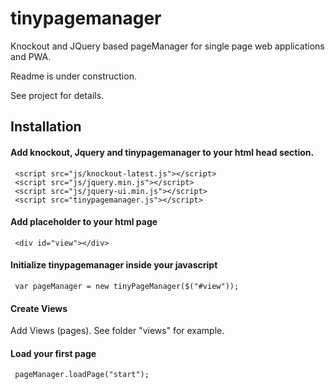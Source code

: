 # tinypagemanager
Knockout and JQuery based pageManager for single page web applications and PWA.


Readme is under construction.

See project for details.


## Installation
#### Add knockout, Jquery and tinypagemanager to your html head section.
     <script src="js/knockout-latest.js"></script>
     <script src="js/jquery.min.js"></script>
     <script src="js/jquery-ui.min.js"></script>
     <script src="tinypagemanager.js"></script>
 
#### Add placeholder to your html page
     <div id="view"></div>  
      
#### Initialize tinypagemanager inside your javascript
     var pageManager = new tinyPageManager($("#view"));
          
#### Create Views
Add Views (pages). See folder "views" for example.

#### Load your first page
     pageManager.loadPage("start");
 
